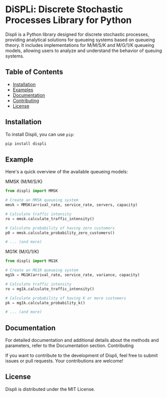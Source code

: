 # DiSPLi: Discrete Stochastic Processes Library for Python

Displi is a Python library designed for discrete stochastic processes, providing analytical solutions for queueing systems based on queueing theory. It includes implementations for M/M/S/K and M/G/1/K queueing models, allowing users to analyze and understand the behavior of queuing systems.

## Table of Contents
- [Installation](#installation)
- [Examples](#examples)
- [Documentation](#documentation)
- [Contributing](#contributing)
- [License](#license)

## Installation

To install Displi, you can use `pip`:

```bash
pip install displi
```
## Example

Here's a quick overview of the available queueing models:

MMSK (M/M/S/K)

```python
from displi import MMSK

# Create an MMSK queueing system
mmsk = MMSK(arrival_rate, service_rate, servers, capacity)

# Calculate traffic intensity
ro = mmsk.calculate_traffic_intensity()

# Calculate probability of having zero customers
p0 = mmsk.calculate_probability_zero_customers()

# ... (and more)
```

MG1K (M/G/1/K)

```python
from displi import MG1K

# Create an MG1K queueing system
mg1k = MG1K(arrival_rate, service_rate, variance, capacity)

# Calculate traffic intensity
ro = mg1k.calculate_traffic_intensity()

# Calculate probability of having K or more customers
pk = mg1k.calculate_probability_k()

# ... (and more)
```

## Documentation

For detailed documentation and additional details about the methods and parameters, refer to the Documentation section.
Contributing

If you want to contribute to the development of Displi, feel free to submit issues or pull requests. Your contributions are welcome!
## License

Displi is distributed under the MIT License.
